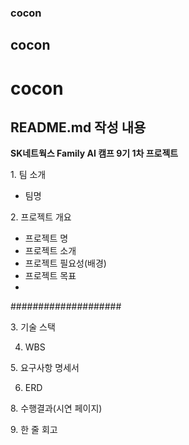 ### cocon
## cocon
# cocon
















## README.md 작성 내용

**SK네트웍스 Family AI 캠프 9기 1차 프로젝트**

1. 팀 소개

- 팀명

2. 프로젝트 개요

- 프로젝트 명
- 프로젝트 소개
- 프로젝트 필요성(배경)
- 프로젝트 목표
- 
####################


3. 기술 스택

4. WBS

5. 요구사항 명세서

6. ERD

8. 수행결과(시연 페이지)

9. 한 줄 회고
